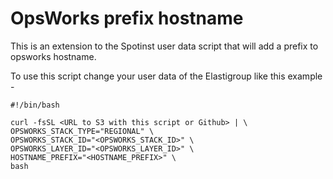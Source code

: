 # OpsWorks prefix hostname

This is an extension to the Spotinst user data script that will add a prefix to opsworks hostname.

To use this script change your user data of the Elastigroup like this example - 

```
#!/bin/bash

curl -fsSL <URL to S3 with this script or Github> | \
OPSWORKS_STACK_TYPE="REGIONAL" \
OPSWORKS_STACK_ID="<OPSWORKS_STACK_ID>" \
OPSWORKS_LAYER_ID="<OPSWORKS_LAYER_ID>" \
HOSTNAME_PREFIX="<HOSTNAME_PREFIX>" \
bash
```
